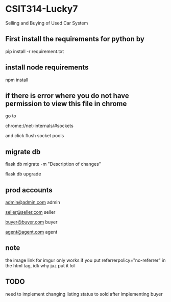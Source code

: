 # CSIT314-Lucky7

Selling and Buying of Used Car System

## First install the requirements for python by

pip install -r requirement.txt

## install node requirements

npm install

## if there is error where you do not have permission to view this file in chrome

go to

chrome://net-internals/#sockets

and click flush socket pools

## migrate db

flask db migrate -m "Description of changes"

flask db upgrade

## prod accounts

admin@admin.com
admin

seller@seller.com
seller

buyer@buyer.com
buyer

agent@agent.com
agent

## note

the image link for imgur only works if you put referrerpolicy="no-referrer" in the html tag, idk why juz put it lol

## TODO

need to implement changing listing status to sold after implementing buyer
